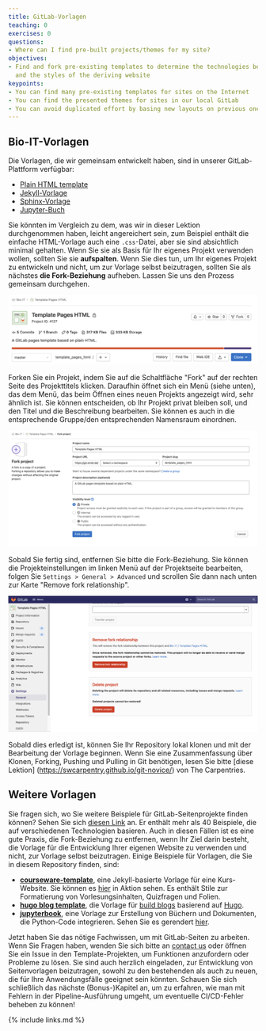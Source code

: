 ```yaml
---
title: GitLab-Vorlagen
teaching: 0
exercises: 0
questions:
- Where can I find pre-built projects/themes for my site?
objectives:
- Find and fork pre-existing templates to determine the technologies behind a project
  and the styles of the deriving website
keypoints:
- You can find many pre-existing templates for sites on the Internet
- You can find the presented themes for sites in our local GitLab
- You can avoid duplicated effort by basing new layouts on previous ones
---
```



## Bio-IT-Vorlagen

Die Vorlagen, die wir gemeinsam entwickelt haben, sind in unserer GitLab-Plattform
verfügbar:
- [Plain HTML template](https://git.embl.de/grp-bio-it/template_pages_html)
- [Jekyll-Vorlage](https://git.embl.de/grp-bio-it/template-pages-jekyll)
- [Sphinx-Vorlage](https://git.embl.de/grp-bio-it/template-pages-sphinx)
- [Jupyter-Buch](https://git.embl.de/grp-bio-it/template-jupyter-book)

Sie könnten im Vergleich zu dem, was wir in dieser Lektion durchgenommen haben, leicht
angereichert sein, zum Beispiel enthält die einfache HTML-Vorlage auch eine
`.css`-Datei, aber sie sind absichtlich minimal gehalten. Wenn Sie sie als Basis für Ihr
eigenes Projekt verwenden wollen, sollten Sie sie **aufspalten**. Wenn Sie dies tun, um
Ihr eigenes Projekt zu entwickeln und nicht, um zur Vorlage selbst beizutragen, sollten
Sie als nächstes **die Fork-Beziehung** aufheben. Lassen Sie uns den Prozess gemeinsam
durchgehen.

![ein Repository über die Schaltfläche Fork forken](../fig/template-pages-fork.png)

Forken Sie ein Projekt, indem Sie auf die Schaltfläche "Fork" auf der rechten Seite des
Projekttitels klicken. Daraufhin öffnet sich ein Menü (siehe unten), das dem Menü, das
beim Öffnen eines neuen Projekts angezeigt wird, sehr ähnlich ist. Sie können
entscheiden, ob Ihr Projekt privat bleiben soll, und den Titel und die Beschreibung
bearbeiten. Sie können es auch in die entsprechende Gruppe/den entsprechenden Namensraum
einordnen.

![das fork-Projektmenü](../fig/fork-project-menu.png)

Sobald Sie fertig sind, entfernen Sie bitte die Fork-Beziehung. Sie können die
Projekteinstellungen im linken Menü auf der Projektseite bearbeiten, folgen Sie
`Settings > General > Advanced` und scrollen Sie dann nach unten zur Karte "Remove fork
relationship".

![remove fork relationship](../fig/advanced-settings.png)

Sobald dies erledigt ist, können Sie Ihr Repository lokal klonen und mit der Bearbeitung
der Vorlage beginnen. Wenn Sie eine Zusammenfassung über Klonen, Forking, Pushing und
Pulling in Git benötigen, lesen Sie bitte [diese Lektion]
(https://swcarpentry.github.io/git-novice/) von The Carpentries.

## Weitere Vorlagen

Sie fragen sich, wo Sie weitere Beispiele für GitLab-Seitenprojekte finden können? Sehen
Sie sich [diesen Link](https://gitlab.com/pages) an. Er enthält mehr als 40 Beispiele,
die auf verschiedenen Technologien basieren. Auch in diesen Fällen ist es eine gute
Praxis, die Fork-Beziehung zu entfernen, wenn Ihr Ziel darin besteht, die Vorlage für
die Entwicklung Ihrer eigenen Website zu verwenden und nicht, zur Vorlage selbst
beizutragen. Einige Beispiele für Vorlagen, die Sie in diesem Repository finden, sind:
- [**courseware-template**](https://gitlab.com/pages/courseware-template), eine
  Jekyll-basierte Vorlage für eine Kurs-Website. Sie können es
  [hier](https://courseware-as-code.gitlab.io/courseware-tutorial/) in Aktion sehen. Es
  enthält Stile zur Formatierung von Vorlesungsinhalten, Quizfragen und Folien.
- [**hugo blog template**](https://gitlab.com/pages/hugo), die Vorlage für [build
  blogs](https://pages.gitlab.io/hugo/) basierend auf [Hugo](https://gohugo.io/).
- [**jupyterbook**](https://gitlab.com/pages/jupyterbook), eine Vorlage zur Erstellung
  von Büchern und Dokumenten, die Python-Code integrieren. Sehen Sie es gerendert
  [hier](https://pages.gitlab.io/jupyterbook/intro.html).

Jetzt haben Sie das nötige Fachwissen, um mit GitLab-Seiten zu arbeiten. Wenn Sie Fragen
haben, wenden Sie sich bitte an [contact us](mailto:bio-it@embl.de) oder öffnen Sie ein
Issue in den Template-Projekten, um Funktionen anzufordern oder Probleme zu lösen. Sie
sind auch herzlich eingeladen, zur Entwicklung von Seitenvorlagen beizutragen, sowohl zu
den bestehenden als auch zu neuen, die für Ihre Anwendungsfälle geeignet sein könnten.
Schauen Sie sich schließlich das nächste (Bonus-)Kapitel an, um zu erfahren, wie man mit
Fehlern in der Pipeline-Ausführung umgeht, um eventuelle CI/CD-Fehler beheben zu können!

{% include links.md %}

